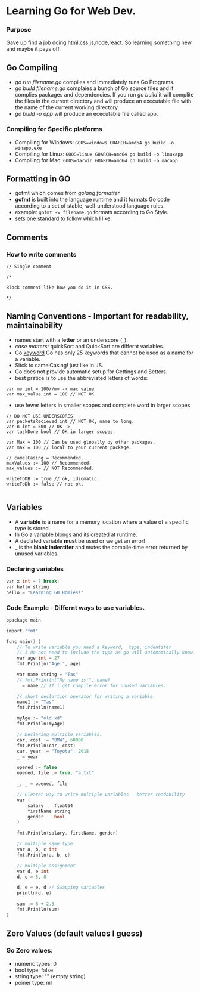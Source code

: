 # Learning Go for Web Dev.

### Purpose

Gave up find a job doing html,css,js,node,react. So learning something new and maybe it pays off.

## Go Compiling

- _go run filename.go_ compiles and immediately runs Go Programs.
- _go build filename.go_ complaies a bunch of Go source files and it complies packages and dependencies. If you run _go build_ it will complite the files in the current directory and will produce an executable file with the name of the current working directory.
- _go build -o app_ will produce an ececutable file called app.

### Compiling for Specific platforms

- Compiling for Windows: `GOOS=windows GOARCH=amd64 go build -o winapp.exe`
- Compiling for Linux: `GOOS=linux GOARCH=amd64 go build -o linuxapp`
- Compiling for Mac: `GOOS=darwin GOARCH=amd64 go build -o macapp`

## Formatting in GO

- gofmt which comes from _golang formatter_
- **gofmt** is built into the language runtime and it formats Go code according to a set of stable, well-understood language rules.
- example: `gofmt -w filename.go` formats according to Go Style.
- sets one standard to follow which I like.

## Comments

### How to write comments

```
// Single comment

/*

Block comment like how you do it in CSS.

*/
```

## Naming Conventions - Important for readability, maintainability

- names start with a **letter** or an underscore (\_).
- _case matters:_ quickSort and QuickSort are differnt variables.
- Go [keyword](https://go101.org/article/keywords-and-identifiers.html) Go has only 25 keywords that cannot be used as a name for a variable.
- Sitck to camelCasing! just like in JS.
- Go does not provide automatic setup for Gettings and Setters.
- best pratice is to use the abbreviated letters of words:

```
var mv int = 100//mv -> max value
var max_value int = 100 // NOT OK
```

- use fewer letters in smaller scopes and complete word in larger scopes

```
// DO NOT USE UNDERSCORES
var packetsRecieved int // NOT OK, name to long.
var n int = 500 // OK ->
var taskDone bool // OK in larger scopes.

var Max = 100 // Can be used globally by other packages.
var max = 100 // local to your current package.

// camelCasing = Recommended.
maxValues := 100 // Recommended.
max_values := // NOT Recommended.

writeToDB := true // ok, idiomatic.
writeToDb := false // not ok.


```

## Variables

- A **variable** is a name for a memory location where a value of a specific type is stored.
- In Go a variable blongs and its created at runtime.
- A declated variable **must** be used or we get an error!
- \_ is the **blank indentifer** and mutes the compile-time error returned by unused variables.

### Declaring variables

```h
var x int = 7 break;
var hello string
hello = "Learning GO Homies!"
```

### Code Example - Differnt ways to use variables.

```h
ppackage main

import "fmt"

func main() {
	// To write variable you need a keyword,  type, indentifer
	// I do not need to include the type as go will automatically know.
	var age int = 27
	fmt.Println("Age:", age)

	var name string = "Tas"
	// fmt.Println("My name is:", name)
	_ = name // If i get compile error for unused variables.

	// short declartion operator for writing a variable.
	name1 := "Tas"
	fmt.Println(name1)

	myAge := "old xd"
	fmt.Println(myAge)

	// Declaring multiple variables.
	car, cost := "BMW", 60000
	fmt.Println(car, cost)
	car, year := "Toyota", 2018
	_ = year

	opened := false
	opened, file := true, "a.txt"

	_, _ = opened, file

	// Clearer way to write multiple variables - better readability
	var (
		salary    float64
		firstName string
		gender    bool
	)

	fmt.Println(salary, firstName, gender)

	// multiple same type
	var a, b, c int
	fmt.Println(a, b, c)

	// multiple assignment
	var d, e int
	d, e = 5, 8

	d, e = e, d // Swapping variables
	println(d, e)

	sum := 6 + 2.3
	fmt.Println(sum)
}
```

## Zero Values (default values I guess)

### Go Zero values:

- numeric types: 0
- bool type: false
- string type: "" (empty string)
- poiner type: nil
